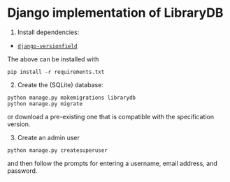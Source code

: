 # Django implementation of LibraryDB

1. Install dependencies:

- [`django-versionfield`](https://pypi.org/project/django-versionfield/)

The above can be installed with
```
pip install -r requirements.txt
```

2. Create the (SQLite) database:

```
python manage.py makemigrations librarydb
python manage.py migrate
```
or download a pre-existing one that is compatible with the specification version.

3. Create an admin user

```
python manage.py createsuperuser
```
and then follow the prompts for entering a username, email address, and password.
